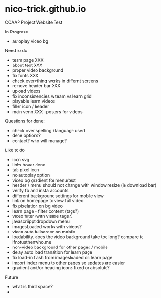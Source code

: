 # nico-trick.github.io
CCAAP Project Website Test

In Progress
- autoplay video bg


Need to do
- team page XXX
- about text XXX
- proper video background
- fix fonts XXX
- check everything works in differnt screens
- remove header bar  XXX
- upload videos
- fix inconsistencies w team vs  learn grid
- playable  learn videos
- filler icon / header
- main venn XXX
-posters for videos


Questions for dene:
- check over spelling / language used
- dene options?
- contact? who will manage?

Like to do
- icon svg
- links hover dene
- tab pixel icon
- no autoplay option
- video bg gradient for menu/text
- header / menu should not change with window resize  (ie download bar)
- verify fb and insta accounts
- different background settings for mobile view
- link on homepage to view full video
- fix pixelation on bg video
-  learn page - filter content (tags?)
- video filter (with visible tags?)
- javascriippt dropdown menu
- imagesLoaded works with videos?
- video auto fullscreen on mobile
- loadability. does the video background take too long? compare to ifnotusthenwho.me
- non-video background for other pages / mobile
- delay auto load transition for  learn page
- fix load-in flash from imagesloaded on  learn page
- import index menu to other pages so updates are easier
- gradient and/or heading icons fixed or absolute?

Future
- what is third space?
- 